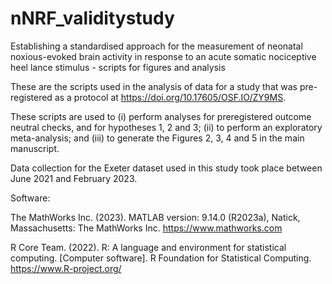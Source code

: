 # nNRF_validitystudy
Establishing a standardised approach for the measurement of neonatal noxious-evoked brain activity in response to an acute somatic nociceptive heel lance stimulus - scripts for figures and analysis

These are the scripts used in the analysis of data for a study that was pre-registered as a protocol at https://doi.org/10.17605/OSF.IO/ZY9MS. 

These scripts are used to (i) perform analyses for preregistered outcome neutral checks, and for hypotheses 1, 2 and 3; (ii) to perform an exploratory meta-analysis; and (iii) to generate the Figures 2, 3, 4 and 5 in the main manuscript. 

Data collection for the Exeter dataset used in this study took place between June 2021 and February 2023.

Software: 

The MathWorks Inc. (2023). MATLAB version: 9.14.0 (R2023a), Natick, Massachusetts: The MathWorks Inc. https://www.mathworks.com

R Core Team. (2022). R: A language and environment for statistical computing. [Computer software]. R Foundation for Statistical Computing. https://www.R-project.org/
